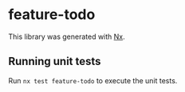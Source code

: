 # feature-todo

This library was generated with [Nx](https://nx.dev).

## Running unit tests

Run `nx test feature-todo` to execute the unit tests.
